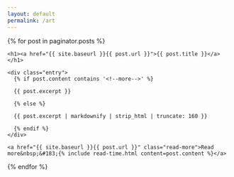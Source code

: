 ```yaml
---
layout: default
permalink: /art
---
```


<div class="posts">
  {% for post in paginator.posts %}
  <article class="post">

    <h1><a href="{{ site.baseurl }}{{ post.url }}">{{ post.title }}</a></h1>

    <div class="entry">
      {% if post.content contains '<!--more-->' %}

      {{ post.excerpt }}

      {% else %}

      {{ post.excerpt | markdownify | strip_html | truncate: 160 }}

      {% endif %}
    </div>

    <a href="{{ site.baseurl }}{{ post.url }}" class="read-more">Read more&nbsp;&#183;{% include read-time.html content=post.content %}</a>
  </article>
  {% endfor %}

  <!-- {% include pagination.html %} -->
</div>

